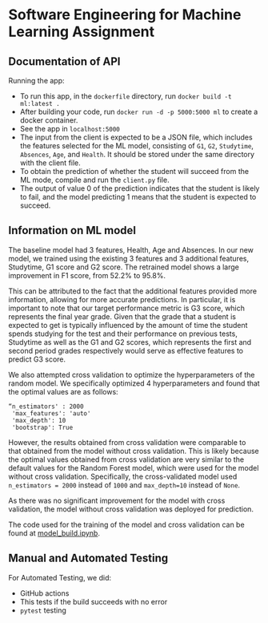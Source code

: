 # Software Engineering for Machine Learning Assignment

## Documentation of API

Running the app:
- To run this app, in the `dockerfile` directory, run `docker build -t ml:latest .`
- After building your code, run `docker run -d -p 5000:5000 ml` to create a docker container.
- See the app in `localhost:5000`
- The input from the client is expected to be a JSON file, which includes the features selected for the ML model, consisting of `G1`, `G2`, `Studytime`, `Absences`, `Age`, and `Health`. It should be stored under the same directory with the client file. 
- To obtain the prediction of whether the student will succeed from the ML mode, compile and run the `client.py` file.
- The output of value 0 of the prediction indicates that the student is likely to fail, and the model predicting 1 means that the student is expected to succeed.

## Information on ML model
The baseline model had 3 features, Health, Age and Absences. In our new model, we trained using the existing 3 features and 3 additional features, Studytime, G1 score and G2 score. The retrained model shows a large improvement in F1 score, from 52.2% to 95.8%.

This can be attributed to the fact that the additional features provided more information, allowing for more accurate predictions. In particular, it is important to note that our target performance metric is G3 score, which represents the final year grade. Given that the grade that a student is expected to get is typically influenced by the amount of time the student spends studying for the test and their performance on previous tests, Studytime as well as the G1 and G2 scores, which represents the first and second period grades respectively would serve as effective features to predict G3 score.

We also attempted cross validation to optimize the hyperparameters of the random model. We specifically optimized 4 hyperparameters and found that the optimal values are as follows:
```
“n_estimators' : 2000
 'max_features': 'auto'
 'max_depth': 10
 'bootstrap': True
 ```

However, the results obtained from cross validation were comparable to that obtained from the model without cross validation. This is likely because the optimal values obtained from cross validation are very similar to the default values for the Random Forest model, which were used for the model without cross validation. Specifically, the cross-validated model used `n_estimators = 2000` instead of `1000` and `max_depth=10` instead of `None`.

As there was no significant improvement for the model with cross validation, the model without cross validation was deployed for prediction.

The code used for the training of the model and cross validation can be found at [model_build.ipynb](https://github.com/CMU-313/fall-2021-hw4-451-unavailable-for-legal-reasons/blob/master/model_build.ipynb).

## Manual and Automated Testing
For Automated Testing, we did:
* GitHub actions
 * This tests if the build succeeds with no error
* `pytest` testing
